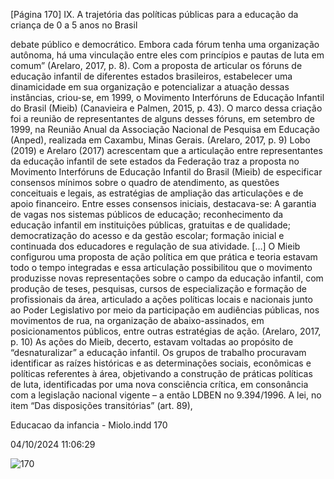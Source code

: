 [Página 170]
IX. A trajetória das políticas públicas para a educação da criança de 0 a 5 anos no Brasil

debate público e democrático. Embora cada fórum tenha uma organização autônoma, há uma vinculação entre eles com princípios e pautas
de luta em comum” (Arelaro, 2017, p. 8).
Com a proposta de articular os fóruns de educação infantil de
diferentes estados brasileiros, estabelecer uma dinamicidade
em sua organização e potencializar a atuação dessas
instâncias, criou-se, em 1999, o Movimento Interfóruns
de Educação Infantil do Brasil (Mieib) (Canavieira e
Palmen, 2015, p. 43). O marco dessa criação foi a reunião de
representantes de alguns desses fóruns, em setembro de 1999,
na Reunião Anual da Associação Nacional de Pesquisa em
Educação (Anped), realizada em Caxambu, Minas Gerais.
(Arelaro, 2017, p. 9)
Lobo (2019) e Arelaro (2017) acrescentam que a articulação entre
representantes da educação infantil de sete estados da Federação traz
a proposta no Movimento Interfóruns de Educação Infantil do Brasil
(Mieib) de especificar consensos mínimos sobre o quadro de atendimento, as questões conceituais e legais, as estratégias de ampliação
das articulações e de apoio financeiro. Entre esses consensos iniciais,
destacava-se:
A garantia de vagas nos sistemas públicos de educação;
reconhecimento da educação infantil em instituições públicas,
gratuitas e de qualidade; democratização do acesso e da
gestão escolar; formação inicial e continuada dos educadores
e regulação de sua atividade. […] O Mieib configurou uma
proposta de ação política em que prática e teoria estavam
todo o tempo integradas e essa articulação possibilitou que o
movimento produzisse novas representações sobre o campo da
educação infantil, com produção de teses, pesquisas, cursos de
especialização e formação de profissionais da área, articulado
a ações políticas locais e nacionais junto ao Poder Legislativo
por meio da participação em audiências públicas, nos
movimentos de rua, na organização de abaixo-assinados, em
posicionamentos públicos, entre outras estratégias de ação.
(Arelaro, 2017, p. 10)
As ações do Mieib, decerto, estavam voltadas ao propósito de “desnaturalizar” a educação infantil. Os grupos de trabalho procuravam
identificar as raízes históricas e as determinações sociais, econômicas
e políticas referentes à área, objetivando a construção de práticas
políticas de luta, identificadas por uma nova consciência crítica, em
consonância com a legislação nacional vigente – a então LDBEN no
9.394/1996. A lei, no item “Das disposições transitórias” (art. 89),


Educacao da infancia - Miolo.indd 170

04/10/2024 11:06:29

![170](./img/page_170-01.jpg)

